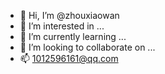 - 👋 Hi, I’m @zhouxiaowan
- 👀 I’m interested in ...
- 🌱 I’m currently learning ...
- 💞️ I’m looking to collaborate on ...
- 📫 1012596161@qq.com

<!---
zhouxiaowan/zhouxiaowan is a ✨ special ✨ repository because its `README.md` (this file) appears on your GitHub profile.
You can click the Preview link to take a look at your changes.
--->
